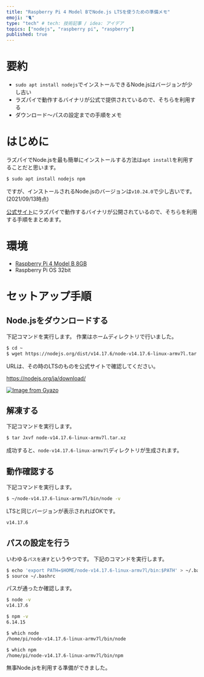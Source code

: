 ```yaml
---
title: "Raspberry Pi 4 Model BでNode.js LTSを使うための準備メモ"
emoji: "🐈"
type: "tech" # tech: 技術記事 / idea: アイデア
topics: ["nodejs", "raspberry pi", "raspberry"]
published: true
---
```


# 要約

- `sudo apt install nodejs`でインストールできるNode.jsはバージョンが少し古い
- ラズパイで動作するバイナリが公式で提供されているので、そちらを利用する
- ダウンロード～パスの設定までの手順をメモ

# はじめに

ラズパイでNode.jsを最も簡単にインストールする方法は`apt install`を利用することだと思います。

```bash
$ sudo apt install nodejs npm
```

ですが、インストールされるNode.jsのバージョンは`v10.24.0`で少し古いです。(2021/09/13時点)

[公式サイト](https://gyazo.com/c676aae41dc2411e22a7242a9d4e941d)にラズパイで動作するバイナリが公開されているので、そちらを利用する手順をまとめます。

# 環境

- [Raspberry Pi 4 Model B 8GB](https://www.switch-science.com/catalog/6370/)
- Raspberry Pi OS 32bit

# セットアップ手順

## Node.jsをダウンロードする

下記コマンドを実行します。
作業はホームディレクトリで行いました。

```bash
$ cd ~
$ wget https://nodejs.org/dist/v14.17.6/node-v14.17.6-linux-armv7l.tar.xz
```

URLは、その時のLTSのものを公式サイトで確認してください。

https://nodejs.org/ja/download/

[![Image from Gyazo](https://i.gyazo.com/839f1aaf8569306205d5027bc015ca88.png)](https://gyazo.com/839f1aaf8569306205d5027bc015ca88)

## 解凍する

下記コマンドを実行します。

```bash
$ tar Jxvf node-v14.17.6-linux-armv7l.tar.xz
```

成功すると、`node-v14.17.6-linux-armv7l`ディレクトリが生成されます。

## 動作確認する

下記コマンドを実行します。

```bash
$ ~/node-v14.17.6-linux-armv7l/bin/node -v
```

LTSと同じバージョンが表示されればOKです。

```bash
v14.17.6
```

## パスの設定を行う

いわゆる`パスを通す`というやつです。
下記のコマンドを実行します。

```bash
$ echo 'export PATH=$HOME/node-v14.17.6-linux-armv7l/bin:$PATH' > ~/.bashrc
$ source ~/.bashrc
```

パスが通ったか確認します。

```bash
$ node -v
v14.17.6
```

```bash
$ npm -v
6.14.15
```

```bash 
$ which node
/home/pi/node-v14.17.6-linux-armv7l/bin/node
```

```bash
$ which npm
/home/pi/node-v14.17.6-linux-armv7l/bin/npm
```

無事Node.jsを利用する準備ができました。

